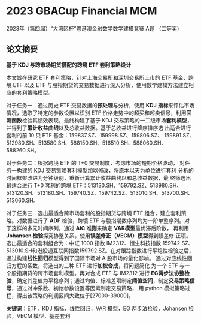 # 2023 GBACup Financial MCM

2023年（第四届）“大湾区杯”粤港澳金融数学数学建模竞赛 A题 （二等奖）

## 论文摘要

**基于 KDJ 与跨市场期货搭配的跨境 ETF 套利策略设计** 

本文旨在研究 ETF 套利策略，针对上海交易所和深圳交易所上市的 ETF 基金、跨境 ETF 以及 ETF 与股指期货的交易数据进行深入分析，使用数学建模方法建立相应的套利策略模型。 

对于任务一：通过历史 ETF 交易数据的**预处理**与分析，使用 **KDJ 指标**来评估市场情况，选取了特定的参数设置以识别 ETF 价格走势中的超买和超卖信号，利用**回测函数**检验其绩效表现，最终构建了基于 KDJ 交易策略的一二级市场**套利模型**，并得到了**累计收益曲线**以及总收益数据。基于总收益进行降序排序选 出适合进行套利的前 10 只 ETF 基金：159837.SZ、159998.SZ、159806.SZ、 159891.SZ、512980.SH、513580.SH、588150.SH、516510.SH、588060.SH、 588260.SH。 

对于任务二：根据跨境 ETF 的 T+0 交易制度，考虑市场的短期价格波动， 对任务一构建的 KDJ 交易策略套利模型加以修改，将原本以天为单位进行套利 分析的时间框架改进为分钟级别，重新计算累计收益曲线以和总收益数据，最 终筛选出最适合进行 T+0 套利的跨境 ETF：513130.SH、159792.SZ、513980.SH、 513120.SH、513180.SH、159740.SZ、159742.SZ、513010.SH、513700.SH、 513060.SH。 

对于任务三：选出最适合跨市场套利的股指期货与跨境 ETF 组合，建立套利策略。对数据进行了 **ADF** 检验，跨境 ETF 与股指期数序列均为一阶单整序列。对于这样的多元时间序列，通过 **AIC 准则**来确定 **VAR模型**最优滞后阶数， 再利用 **Johansen 检验**探究协整关系，使用**误差修正（VECM）模型**得到误差修 正项。选出最适合的套利组合为：中证 1000 指数 IM2312、恒生科技指数 159742.SZ、513010.SH和港股通互联网指数159792.SZ。在对跟踪指数进行平稳性检验之后，通过构建**线性回归**模型得到了国际市场对 A 股市场的量化影响。 通过对应线性回归方程的系数，将选出的三种 ETF 进行**加权合成**，将问题简化 为一个 ETF 与一个股指期货的跨市场套利模型。再对合成 ETF 与 IM2312 进行 **EG两步法协整检验**，确定其差值为平稳序列；通过均值、标准差项制定**阈值空间**，制定**交易策略信号**，通过对冲系数、初始参数设置等因素制定交易策略， 用 python 模拟策略过程，得出该策略的利润区间大致位于[27000-39000]。 

**关键词**：ETF，KDJ 指标，线性回归，VAR 模型，EG 两步法检验，Johansen 检 验，VECM 模型，基差套利

